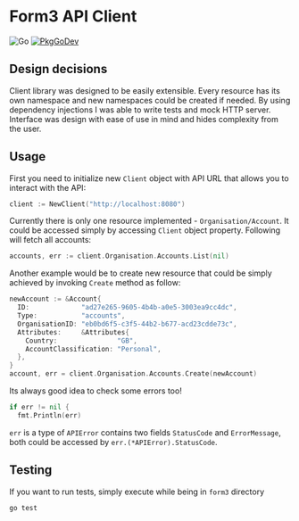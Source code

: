 Form3 API Client
========================
![Go](https://github.com/dolohow/form3/workflows/Go/badge.svg)
[![PkgGoDev](https://pkg.go.dev/badge/github.com/dolohow/form3@v0.0.0-20201118124947-f8a64830ae6d/form3)](https://pkg.go.dev/github.com/dolohow/form3@v0.0.0-20201118124947-f8a64830ae6d/form3)


## Design decisions
Client library was designed to be easily extensible.  Every resource has its
own namespace and new namespaces could be created if needed.  By using
dependency injections I was able to write tests and mock HTTP server.
Interface was design with ease of use in mind and hides complexity from the
user.


## Usage
First you need to initialize new `Client` object with API URL that allows you
to interact with the API:
```go
client := NewClient("http://localhost:8080")
```

Currently there is only one resource implemented - `Organisation/Account`.  It
could be accessed simply by accessing `Client` object property.  Following will
fetch all accounts:
```go
accounts, err := client.Organisation.Accounts.List(nil)
```

Another example would be to create new resource that could be simply achieved
by invoking `Create` method as follow:
```go
newAccount := &Account{
  ID:             "ad27e265-9605-4b4b-a0e5-3003ea9cc4dc",
  Type:           "accounts",
  OrganisationID: "eb0bd6f5-c3f5-44b2-b677-acd23cdde73c",
  Attributes:     &Attributes{
    Country:               "GB",
    AccountClassification: "Personal",
  },
}
account, err = client.Organisation.Accounts.Create(newAccount)
```

Its always good idea to check some errors too!
```go
if err != nil {
  fmt.Println(err)
```
`err` is a type of `APIError` contains two fields `StatusCode` and
`ErrorMessage`, both could be accessed by `err.(*APIError).StatusCode`.


## Testing
If you want to run tests, simply execute while being in `form3` directory
```shell
go test
```
